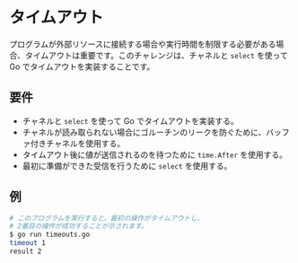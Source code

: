 # タイムアウト

プログラムが外部リソースに接続する場合や実行時間を制限する必要がある場合、タイムアウトは重要です。このチャレンジは、チャネルと `select` を使って Go でタイムアウトを実装することです。

## 要件

- チャネルと `select` を使って Go でタイムアウトを実装する。
- チャネルが読み取られない場合にゴルーチンのリークを防ぐために、バッファ付きチャネルを使用する。
- タイムアウト後に値が送信されるのを待つために `time.After` を使用する。
- 最初に準備ができた受信を行うために `select` を使用する。

## 例

```sh
# このプログラムを実行すると、最初の操作がタイムアウトし、
# 2番目の操作が成功することが示されます。
$ go run timeouts.go
timeout 1
result 2
```
